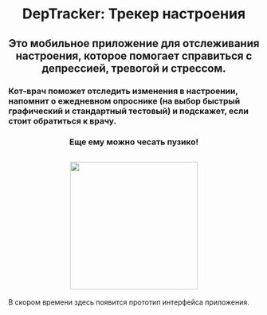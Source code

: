 <h1 align="center">DepTracker: Трекер настроения</h1>
<h2 align="center">Это мобильное приложение для отслеживания настроения, которое помогает справиться с депрессией, тревогой и стрессом.</h2>

<h3>Кот-врач поможет отследить изменения в настроении, напомнит о ежедневном опроснике (на выбор быстрый графический и стандартный тестовый)  и подскажет, если стоит обратиться к врачу. </h3>
<h3 align="center">Еще ему можно чесать пузико!</h3>

<h2 align="center"><img src="https://user-images.githubusercontent.com/98958055/190502410-2f3dea1c-dd7b-46f7-a0ff-2428c95b0f86.png" height="256"/></h2>

В скором времени здесь появится прототип интерфейса приложения.
